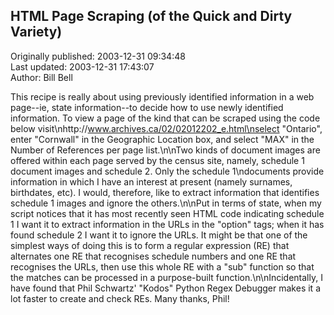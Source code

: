 ## HTML Page Scraping (of the Quick and Dirty Variety)  
Originally published: 2003-12-31 09:34:48  
Last updated: 2003-12-31 17:43:07  
Author: Bill Bell  
  
This recipe is really about using previously identified information in a web page--ie, state information--to decide how to use newly identified information. To view a page of the kind that can be scraped using the code below visit\nhttp://www.archives.ca/02/02012202_e.html\nselect "Ontario", enter "Cornwall" in the Geographic Location box, and select "MAX" in the Number of References per page list.\n\nTwo kinds of document images are offered within each page served by the census site, namely, schedule 1 document images and schedule 2. Only the schedule 1\ndocuments provide information in which I have an interest at present (namely surnames, birthdates, etc). I would, therefore, like to extract information that identifies schedule 1 images and ignore the others.\n\nPut in terms of state, when my script notices that it has most recently seen HTML code indicating schedule 1 I want it to extract information in the URLs in the "option" tags; when it has found schedule 2 I want it to ignore the URLs. It might be that one of the simplest ways of doing this is to form a regular expression (RE) that alternates one RE that recognises schedule numbers and one RE that recognises the URLs, then use this whole RE with a "sub" function so that the matches can be processed in a purpose-built function.\n\nIncidentally, I have found that Phil Schwartz' "Kodos" Python Regex Debugger makes it a lot faster to create and check REs. Many thanks, Phil!